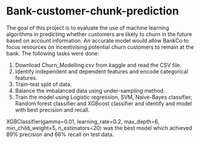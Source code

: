 # Bank-customer-chunk-prediction
The goal of this project is to evaluate the use of machine learning algorithms in predicting whether customers are likely to churn in the future based on account information.
An accurate model would allow BankCo to focus resources on incentivising potential churn customers to remain at the bank.
The following tasks were done:
1. Download Churn_Modelling.csv from kaggle and read the CSV file.
2. Identify independent and dependent features and encode categorical features.
3. Train-test split of data.
4. Balance the imbalanced data using under-sampling method.
5. Train the model using Logistic regression, SVM, Naive-Bayes classifier, Random forest classifier and XGBoost classifier and identify and model with best precision and recall.

XGBClassifier(gamma=0.01, learning_rate=0.2, max_depth=6, min_child_weight=5, n_estimators=20) was the best model which achieved 89% precision and 66% recall on test data.
